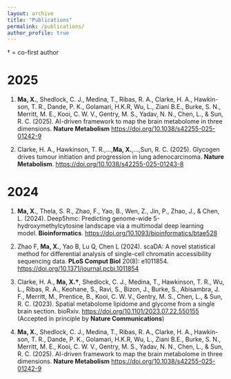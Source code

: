 ```yaml
---
layout: archive
title: "Publications"
permalink: /publications/
author_profile: true
---
```

† = co-first author

# 2025
1. **Ma, X.**, Shedlock, C. J., Medina, T., Ribas, R. A., Clarke, H. A., Hawkin-
son, T. R., Dande, P. K., Golamari, H.K.R, Wu, L., Ziani B.E., Burke, S. N., Merritt, M. E., Kooi,
C. W. V., Gentry, M. S., Yadav, N. N., Chen, L., & Sun, R. C. (2025).
AI-driven framework to map the brain metabolome in three dimensions. **Nature Metabolism** <https://doi.org/10.1038/s42255-025-01242-9>

1. Clarke, H. A., Hawkinson, T. R.,...,**Ma, X.**,...,Sun, R. C. (2025). Glycogen drives tumour initiation and progression in lung adenocarcinoma. **Nature Metabolism**. <https://doi.org/10.1038/s42255-025-01243-8>

# 2024
1. **Ma, X.**, Thela, S. R., Zhao, F., Yao, B., Wen, Z., Jin, P., Zhao, J., & Chen, L.
(2024). Deep5hmc: Predicting genome-wide 5-hydroxymethylcytosine
landscape via a multimodal deep learning model. **Bioinformatics**. <https://doi.org/10.1093/bioinformatics/btae528>

1. Zhao F, **Ma, X.**, Yao B, Lu Q, Chen L (2024). scaDA: A novel statistical method for differential analysis of single-cell chromatin accessibility sequencing data. **PLoS Comput Biol** 20(8): e1011854. <https://doi.org/10.1371/journal.pcbi.1011854>

1. Clarke, H. A., **Ma, X.†**, Shedlock, C. J., Medina, T., Hawkinson, T. R., Wu, L.,
Ribas, R. A., Keohane, S., Ravi, S., Bizon, J., Burke, S., Abisambra,
J. F., Merritt, M., Prentice, B., Kooi, C. W. V., Gentry, M. S., Chen, L.,
& Sun, R. C. (2023). Spatial metabolome lipidome and glycome from
a single brain section. bioRxiv. <https://doi.org/10.1101/2023.07.22.550155>
(Accepted in principle by **Nature Communications**)
   
1. **Ma, X.**, Shedlock, C. J., Medina, T., Ribas, R. A., Clarke, H. A., Hawkin-
son, T. R., Dande, P. K., Golamari, H.K.R, Wu, L., Ziani B.E., Burke, S. N., Merritt, M. E., Kooi,
C. W. V., Gentry, M. S., Yadav, N. N., Chen, L., & Sun, R. C. (2025).
AI-driven framework to map the brain metabolome in three dimensions. **Nature Metabolism** <https://doi.org/10.1038/s42255-025-01242-9>


